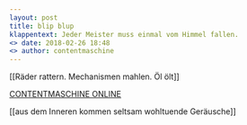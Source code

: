 ```yaml
---
layout: post
title: blip blup
klappentext: Jeder Meister muss einmal vom Himmel fallen.
<> date: 2018-02-26 18:48
<> author: contentmaschine
---
```


[[Räder rattern. Mechanismen mahlen. Öl ölt]]

[CONTENTMASCHINE ONLINE](https://contentmaschine.github.io/galerie/)

[[aus dem Inneren kommen seltsam wohltuende Geräusche]]
